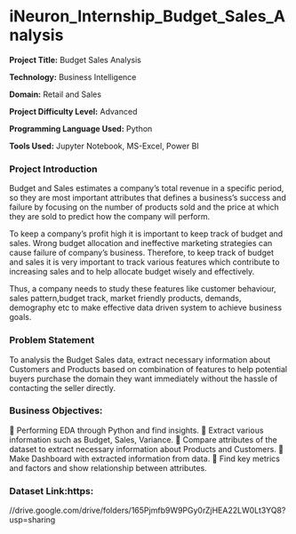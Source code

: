 # iNeuron_Internship_Budget_Sales_Analysis

__Project Title:__	Budget Sales Analysis

__Technology:__	Business Intelligence

__Domain:__	Retail and Sales

__Project Difficulty Level:__	Advanced

__Programming Language Used:__	Python

__Tools Used:__	Jupyter Notebook, MS-Excel, Power BI



### Project Introduction 

Budget and Sales estimates a company’s total revenue in a specific period, so they are most important attributes that defines a business’s success and failure by focusing on the number of products sold and the price at which they are sold to predict how the company will perform. 

To  keep a company’s profit high it is important to keep track of budget and sales. Wrong budget allocation and ineffective marketing strategies can cause failure of company’s business. Therefore, to keep track of budget and sales it is very important to track  various features which contribute to increasing sales and to help allocate budget wisely and effectively.

Thus, a company needs to study these features like customer behaviour, sales pattern,budget track, market friendly products, demands, demography etc to make effective data driven system to achieve business goals.

### Problem Statement 

To analysis the Budget Sales data, extract necessary information about Customers and Products based on combination of features to help potential buyers purchase the domain they want immediately without the hassle of contacting the seller directly.

### Business Objectives:

	Performing EDA through Python and find insights.
	Extract various information such as Budget, Sales, Variance.
	Compare attributes of the dataset to extract necessary information about Products and Customers.
	Make Dashboard with extracted information from data.
	Find key metrics and factors and show relationship between attributes.

### Dataset Link:https:

//drive.google.com/drive/folders/165Pjmfb9W9PGy0rZjHEA22LW0Lt3YQ8?usp=sharing
